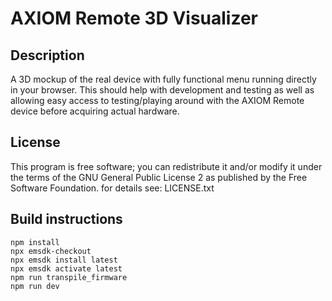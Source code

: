 # AXIOM Remote 3D Visualizer

## Description

A 3D mockup of the real device with fully functional menu running directly in your browser. This should help with development and testing as well as allowing easy access to testing/playing around with the AXIOM Remote device before acquiring actual hardware.

## License

This program is free software; you can redistribute it and/or modify
it under the terms of the GNU General Public License 2 as published by the Free Software Foundation.
for details see: LICENSE.txt

## Build instructions
```
npm install
npx emsdk-checkout
npx emsdk install latest
npx emsdk activate latest
npm run transpile_firmware
npm run dev
```